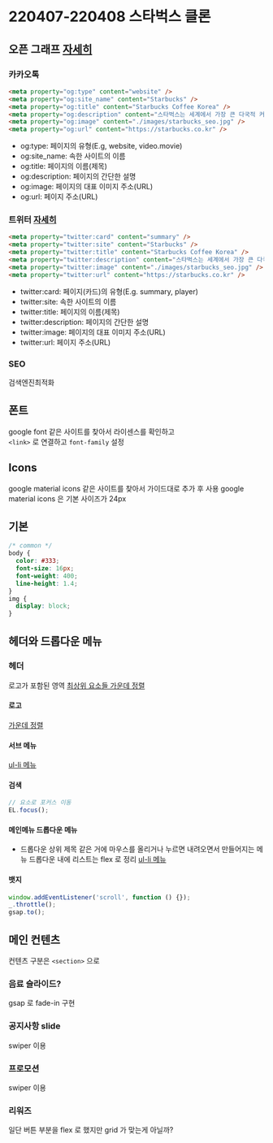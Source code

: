 # 220407-220408 스타벅스 클론

## 오픈 그래프 [자세히](https://ogp.me/)

### 카카오톡
```html
<meta property="og:type" content="website" />
<meta property="og:site_name" content="Starbucks" />
<meta property="og:title" content="Starbucks Coffee Korea" />
<meta property="og:description" content="스타벅스는 세계에서 가장 큰 다국적 커피 전문점으로, 64개국에서 총 23,187개의 매점을 운영하고 있습니다." />
<meta property="og:image" content="./images/starbucks_seo.jpg" />
<meta property="og:url" content="https://starbucks.co.kr" />
```

- og:type: 페이지의 유형(E.g, website, video.movie)
- og:site_name: 속한 사이트의 이름
- og:title: 페이지의 이름(제목)
- og:description: 페이지의 간단한 설명
- og:image: 페이지의 대표 이미지 주소(URL)
- og:url: 페이지 주소(URL)

### 트위터 [자세히](https://developer.twitter.com/en/docs/twitter-for-websites/cards/guides/getting-started)
```html
<meta property="twitter:card" content="summary" />
<meta property="twitter:site" content="Starbucks" />
<meta property="twitter:title" content="Starbucks Coffee Korea" />
<meta property="twitter:description" content="스타벅스는 세계에서 가장 큰 다국적 커피 전문점으로, 64개국에서 총 23,187개의 매점을 운영하고 있습니다." />
<meta property="twitter:image" content="./images/starbucks_seo.jpg" />
<meta property="twitter:url" content="https://starbucks.co.kr" />
```
- twitter:card: 페이지(카드)의 유형(E.g. summary, player)
- twitter:site: 속한 사이트의 이름
- twitter:title: 페이지의 이름(제목)
- twitter:description: 페이지의 간단한 설명
- twitter:image: 페이지의 대표 이미지 주소(URL)
- twitter:url: 페이지 주소(URL)

### SEO  
검색엔진최적화

## 폰트
google font 같은 사이트를 찾아서 라이센스를 확인하고  
`<link>` 로 연결하고 `font-family` 설정

## Icons
google material icons 같은 사이트를 찾아서 가이드대로 추가 후 사용
google material icons 은 기본 사이즈가 24px

## 기본
```css
/* common */
body {
  color: #333;
  font-size: 16px;
  font-weight: 400;
  line-height: 1.4;
}
img { 
  display: block;
}
```

## 헤더와 드롭다운 메뉴

### 헤더
로고가 포함된 영역
[최상위 요소들 가운데 정렬](./HowTo.md#align-center-root)

#### 로고
[가운데 정렬](./HowTo.md#align-center-fixed)

#### 서브 메뉴
[ul-li 메뉴](./HowTo.md#menu-using-ulil)

#### 검색
```js
// 요소로 포커스 이동
EL.focus();

```

#### 메인메뉴 드롭다운 메뉴
- 드롭다운
  상위 제목 같은 거에 마우스를 올리거나 누르면 내려오면서 만들어지는 메뉴
드롭다운 내에 리스트는 flex 로 정리
[ul-li 메뉴](./HowTo.md#menu-using-ulil)


#### 뱃지
```js
window.addEventListener('scroll', function () {});
_.throttle();
gsap.to();
```

## 메인 컨텐츠
컨텐츠 구분은 `<section>` 으로

### 음료 슬라이드?
gsap 로 fade-in 구현

### 공지사항 slide
swiper 이용

### 프로모션
swiper 이용

### 리워즈
일단 버튼 부분을 flex 로 했지만 grid 가 맞는게 아닐까?

